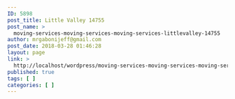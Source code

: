 ```yaml
---
ID: 5898
post_title: Little Valley 14755
post_name: >
  moving-services-moving-services-moving-services-littlevalley-14755
author: mrgabonijeff@gmail.com
post_date: 2018-03-28 01:46:28
layout: page
link: >
  http://localhost/wordpress/moving-services-moving-services-moving-services-littlevalley-14755/
published: true
tags: [ ]
categories: [ ]
---
```

